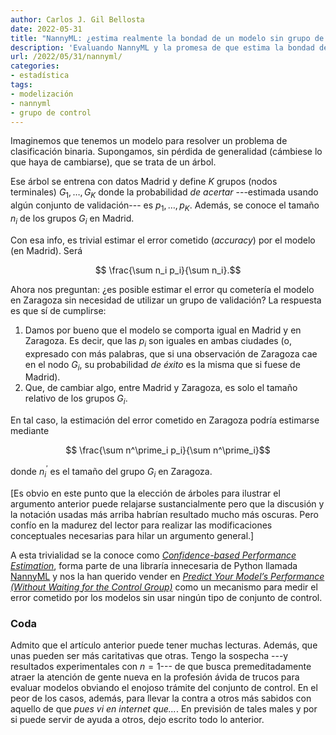 ```yaml
---
author: Carlos J. Gil Bellosta
date: 2022-05-31
title: "NannyML: ¿estima realmente la bondad de un modelo sin grupo de control?"
description: 'Evaluando NannyML y la promesa de que estima la bondad de un modelo sin necesidad de un grupo de control'
url: /2022/05/31/nannyml/
categories:
- estadística
tags:
- modelización
- nannyml
- grupo de control
---
```


Imaginemos que tenemos un modelo para resolver un problema de clasificación binaria. Supongamos, sin pérdida de generalidad (cámbiese lo que haya de cambiarse), que se trata de un árbol.

Ese árbol se entrena con datos Madrid y define $K$ grupos (nodos terminales) $G_1, \dots, G_K$ donde la probabilidad _de acertar_ ---estimada usando algún conjunto de validación--- es $p_1, \dots, p_K$. Además, se conoce el tamaño $n_i$ de los grupos $G_i$ en Madrid.

Con esa info, es trivial estimar el error cometido (_accuracy_) por el modelo (en Madrid). Será

$$ \frac{\sum n_i p_i}{\sum n_i}.$$

Ahora nos preguntan: ¿es posible estimar el error qu cometería el modelo en Zaragoza sin necesidad de utilizar un grupo de validación? La respuesta es que sí de cumplirse:

1. Damos por bueno que el modelo se comporta igual en Madrid y en Zaragoza. Es decir, que las $p_i$ son iguales en ambas ciudades (o, expresado con más palabras, que si una observación de Zaragoza cae en el nodo $G_i$, su probabilidad _de éxito_ es la misma que si fuese de Madrid).
1. Que, de cambiar algo, entre Madrid y Zaragoza, es solo el tamaño relativo de los grupos $G_i$.

En tal caso, la estimación del error cometido en Zaragoza podría estimarse mediante

$$ \frac{\sum n^\prime_i p_i}{\sum n^\prime_i}$$

donde $n^\prime_i$ es el tamaño del grupo $G_i$ en Zaragoza.

[Es obvio en este punto que la elección de árboles para ilustrar el argumento anterior puede relajarse sustancialmente pero que la discusión y la notación usadas más arriba habrían resultado mucho más oscuras. Pero confío en la madurez del lector para realizar las modificaciones conceptuales necesarias para hilar un argumento general.]

A esta trivialidad se la conoce como
[_Confidence-based Performance Estimation_](https://nannyml.readthedocs.io/en/main/how_it_works/performance_estimation.html), forma parte de una libraría innecesaria de Python llamada
[NannyML](https://nannyml.readthedocs.io/en/main/index.html)
y nos la han querido vender en
[_Predict Your Model’s Performance (Without Waiting for the Control Group)_](https://towardsdatascience.com/predict-your-models-performance-without-waiting-for-the-control-group-3f5c9363a7da)
como un mecanismo para medir el error cometido por los modelos sin usar ningún tipo de conjunto de control.

### Coda

Admito que el artículo anterior puede tener muchas lecturas. Además, que unas pueden ser más caritativas que otras. Tengo la sospecha ---y resultados experimentales con $n = 1$--- de que busca premeditadamente atraer la atención de gente nueva en la profesión ávida de trucos para evaluar modelos obviando el enojoso trámite del conjunto de control. En el peor de los casos, además, para llevar la contra a otros más sabidos con aquello de que _pues vi en internet que..._. En previsión de tales males y por si puede servir de ayuda a otros, dejo escrito todo lo anterior.